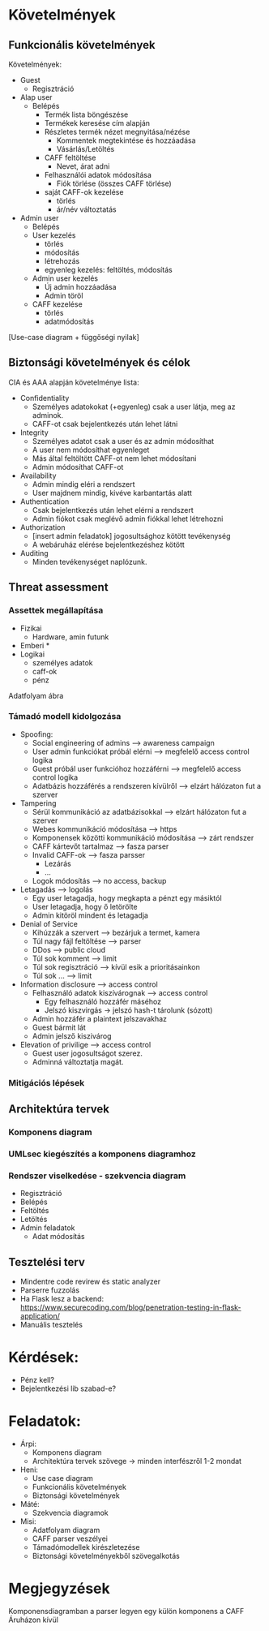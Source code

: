 # Követelmények

## Funkcionális követelmények

Követelmények:
* Guest
    * Regisztráció
* Alap user
    * Belépés
        * Termék lista böngészése
        * Termékek keresése cím alapján
        * Részletes termék nézet megnyitása/nézése
            * Kommentek megtekintése és hozzáadása
            * Vásárlás/Letöltés
        * CAFF feltöltése
            * Nevet, árat adni
        * Felhasználói adatok módosítása
            * Fiók törlése (összes CAFF törlése)
        * saját CAFF-ok kezelése
            * törlés
            * ár/név változtatás
* Admin user
    * Belépés
    * User kezelés
        * törlés
        * módosítás
        * létrehozás
        * egyenleg kezelés: feltöltés, módosítás
    * Admin user kezelés
        * Új admin hozzáadása
        * Admin töröl
    * CAFF kezelése
        * törlés
        * adatmódosítás
    
[Use-case diagram + függőségi nyilak]

## Biztonsági követelmények és célok

CIA és AAA alapján követelménye lista:
* Confidentiality
    * Személyes adatokokat (+egyenleg) csak a user látja, meg az adminok.
    * CAFF-ot csak bejelentkezés után lehet látni
* Integrity
    * Személyes adatot csak a user és az admin módosíthat
    * A user nem módosíthat egyenleget
    * Más által feltöltött CAFF-ot nem lehet módosítani
    * Admin módosíthat CAFF-ot
* Availability
    * Admin mindig eléri a rendszert
    * User majdnem mindig, kivéve karbantartás alatt
* Authentication
    * Csak bejelentkezés után lehet elérni a rendszert
    * Admin fiókot csak meglévő admin fiókkal lehet létrehozni
* Authorization
    * [insert admin feladatok] jogosultsághoz kötött tevékenység
    * A webáruház elérése bejelentkezéshez kötött
* Auditing
    * Minden tevékenységet naplózunk. 

## Threat assessment

### Assettek megállapítása
* Fizikai
    * Hardware, amin futunk
* Emberi
    * 
* Logikai
    * személyes adatok
    * caff-ok
    * pénz 

Adatfolyam ábra

### Támadó modell kidolgozása

* Spoofing:
    * Social engineering of admins  --> awareness campaign
    * User admin funkciókat próbál elérni --> megfelelő access control logika
    * Guest próbál user funkcióhoz hozzáférni --> megfelelő access control logika
    * Adatbázis hozzáférés a rendszeren kívülről --> elzárt hálózaton fut a szerver
* Tampering
    * Sérül kommunikáció az adatbázisokkal --> elzárt hálózaton fut a szerver
    * Webes kommunikáció módosítása --> https
    * Komponensek közötti kommunikáció módosítása --> zárt rendszer
    * CAFF kártevőt tartalmaz --> fasza parser
    * Invalid CAFF-ok --> fasza parsser
        * Lezárás
        * ...
    * Logok módosítás --> no access, backup
* Letagadás --> logolás
    * Egy user letagadja, hogy megkapta a pénzt egy másiktól
    * User letagadja, hogy ő letörölte
    * Admin kitöröl mindent és letagadja
* Denial of Service
    * Kihúzzák a szervert --> bezárjuk a termet, kamera
    * Túl nagy fájl feltöltése --> parser
    * DDos --> public cloud
    * Túl sok komment --> limit
    * Túl sok regisztráció --> kívül esik a prioritásainkon
    * Túl sok ... --> limit
* Information disclosure --> access control
    * Felhasználó adatok kiszívárognak --> access control
        * Egy felhasználó hozzáfér máséhoz
        * Jelszó kiszvirgás -> jelszó hash-t tárolunk (sózott)
    * Admin hozzáfér a plaintext jelszavakhaz
    * Guest bármit lát
    * Admin jelsző kiszivárog
* Elevation of privilige --> access control
    * Guest user jogosultságot szerez.
    * Adminná változtatja magát. 

### Mitigációs lépések

## Architektúra tervek

### Komponens diagram

### UMLsec kiegészítés a komponens diagramhoz

### Rendszer viselkedése - szekvencia diagram
* Regisztráció
* Belépés
* Feltöltés
* Letöltés
* Admin feladatok
    * Adat módosítás

## Tesztelési terv

* Mindentre code revirew és static analyzer
* Parserre fuzzolás
* Ha Flask lesz a backend: https://www.securecoding.com/blog/penetration-testing-in-flask-application/
* Manuális tesztelés

# Kérdések:
* Pénz kell?
* Bejelentkezési lib szabad-e?

# Feladatok:
* Árpi: 
    * Komponens diagram
    * Architektúra tervek szövege -> minden interfészről 1-2 mondat
* Heni:
    * Use case diagram 
    * Funkcionális követelmények
    * Biztonsági követelmények
* Máté:
    * Szekvencia diagramok
* Misi:
    * Adatfolyam diagram
    * CAFF parser veszélyei
    * Támadómodellek kirészletezése
    * Biztonsági követelményekből szövegalkotás

# Megjegyzések

Komponensdiagramban a parser legyen egy külön komponens a CAFF Áruházon kívül
